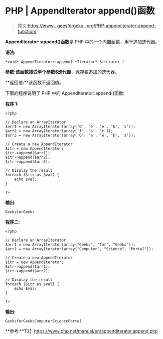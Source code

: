 # PHP | AppendIterator append()函数

> 原文:[https://www . geesforgeks . org/PHP-appenditerator-append-function/](https://www.geeksforgeeks.org/php-appenditerator-append-function/)

**AppendIterator::append()函数**是 PHP 中的一个内置函数，用于追加迭代器。

**语法:**

```
*void* AppendIterator::append( *Iterator* $iterator )
```

**参数:**该函数接受单个参数**$迭代器**，保存要追加的迭代器。

**返回值:**该函数不返回值。

下面的程序说明了 PHP 中的 AppendIterator::append()函数:

**程序 1:**

```
<?php

// Declare an ArrayIterator
$arr1 = new ArrayIterator(array('G', 'e', 'e', 'k', 's'));
$arr2 = new ArrayIterator(array('f', 'o', 'r'));
$arr3 = new ArrayIterator(array('G', 'e', 'e', 'k', 's'));

// Create a new AppendIterator
$itr = new AppendIterator;
$itr->append($arr1);
$itr->append($arr2);
$itr->append($arr3);

// Display the result
foreach ($itr as $val) {
    echo $val;
}

?>
```

**输出:**

```
GeeksforGeeks

```

**程序二:**

```
<?php

// Declare an ArrayIterator
$arr1 = new ArrayIterator(array("Geeks", "for", "Geeks"));
$arr2 = new ArrayIterator(array("Computer", "Science", "Portal"));

// Create a new AppendIterator
$itr = new AppendIterator;
$itr->append($arr1);
$itr->append($arr2);

// Display the result
foreach ($itr as $val) {
    echo $val;
}

?>
```

**输出:**

```
GeeksforGeeksComputerSciencePortal

```

**参考:**T2】https://www.php.net/manual/en/appenditerator.append.php